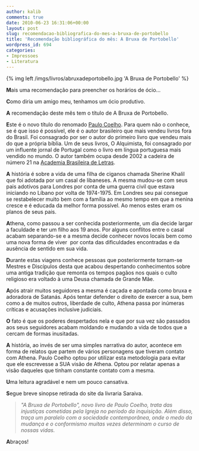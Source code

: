 ```yaml
---
author: kalib
comments: true
date: 2010-06-23 16:31:06+00:00
layout: post
slug: recomendacao-bibliografica-do-mes-a-bruxa-de-portobello
title: 'Recomendação bibliográfica do mês: A Bruxa de Portobello'
wordpress_id: 694
categories:
- Impressoes
- Literatura
---
```

{% img left /imgs/livros/abruxadeportobello.jpg 'A Bruxa de Portobello' %}

**M**ais uma recomendação para preencher os horários de ócio...

**C**omo diria um amigo meu, tenhamos um ócio produtivo.

**A** recomendação deste mês tem o título de A Bruxa de Portobello.

**E**ste é o novo título do renomado [Paulo Coelho](http://pt.wikipedia.org/wiki/Paulo_Coelho). Para quem não o conhece, se é que isso é possível, ele é o autor brasileiro que mais vendeu livros fora do Brasil. Foi consagrado por ser o autor do primeiro livro que vendeu mais do que a própria bíblia. Um de seus livros, O Alquimista, foi consagrado por um influente jornal de Portugal como o livro em língua portuguesa mais vendido no mundo. O autor também ocupa desde 2002 a cadeira de número 21 na [Academia Brasileira de Letras](http://pt.wikipedia.org/wiki/Academia_Brasileira_de_Letras).

**A** história é sobre a vida de uma filha de ciganos chamada Sherine Khalil que foi adotada por um casal de libaneses. A mesma mudou-se com seus pais adotivos para Londres por conta de uma guerra civil que estava iniciando no Líbano por volta de 1974-1975. Em Londres seu pai consegue se restabelecer muito bem com a família ao mesmo tempo em que a menina cresce e é educada da melhor forma possível. Ao menos estes eram os planos de seus pais.

**A**thena, como passou a ser conhecida posteriormente, um dia decide largar a faculdade e ter um filho aos 19 anos. Por alguns conflitos entre o casal acabam separando-se e a mesma decide conhecer novos locais bem como uma nova forma de viver  por conta das dificuldades encontradas e da ausência de sentido em sua vida.

**D**urante estas viagens conhece pessoas que posteriormente tornam-se Mestres e Discípulos desta que acabou despertando conhecimentos sobre uma antiga tradição que remonta os tempos pagãos nos quais o culto religioso era voltado à uma Deusa chamada de Grande Mãe.

**A**pós atrair muitos seguidores a mesma é caçada e apontada como bruxa e adoradora de Satanás. Após tentar defender o direito de exercer a sua, bem como a de muitos outros, liberdade de culto, Athena passa por inúmeras críticas e acusações inclusive judiciais.

**O** fato é que os poderes despertados nela e que por sua vez são passados aos seus seguidores acabam moldando e mudando a vida de todos que a cercam de formas inusitadas.

**A** história, ao invés de ser uma simples narrativa do autor, acontece em forma de relatos que partem de vários personagens que tiveram contato com Athena. Paulo Coelho optou por utilizar esta metodologia para evitar que ele escrevesse a SUA visão de Athena. Optou por relatar apenas a visão daqueles que tinham constante contato com a mesma.

**U**ma leitura agradável e nem um pouco cansativa.

**S**egue breve sinopse retirada do site da livraria Saraiva.


> _"A Bruxa de Portobello", novo livro de Paulo Coelho, trata das injustiças cometidas pela Igreja no período da inquisição. Além disso, traça um paralelo com a sociedade contemporânea, onde o medo da mudança e o conformismo muitas vezes determinam o curso de nossas vidas._


**A**braços!